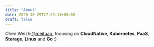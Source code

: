 ```yaml
---
title: "About"
date: 2020-10-29T17:29:14+08:00
draft: false
---
```


Chen Weizhi[@meituan](https://about.meituan.com/en), focusing on **CloudNative**, **Kubernetes**, **PaaS**, **Storage**, **Linux** and **Go** :)
